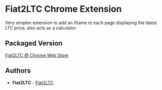 # Fiat2LTC Chrome Extension

Very simplex extension to add an iframe to each page displaying the latest LTC price, also acts as a calculator.

## Packaged Version

[Fiat2LTC @ Chrome Web Store](https://chrome.google.com/webstore/detail/ihlipanjokpgacmoklokfkgkcdaalfgb)

## Authors

* **Fiat2LTC** - [Fiat2LTC](https://fiat2ltc.com)

